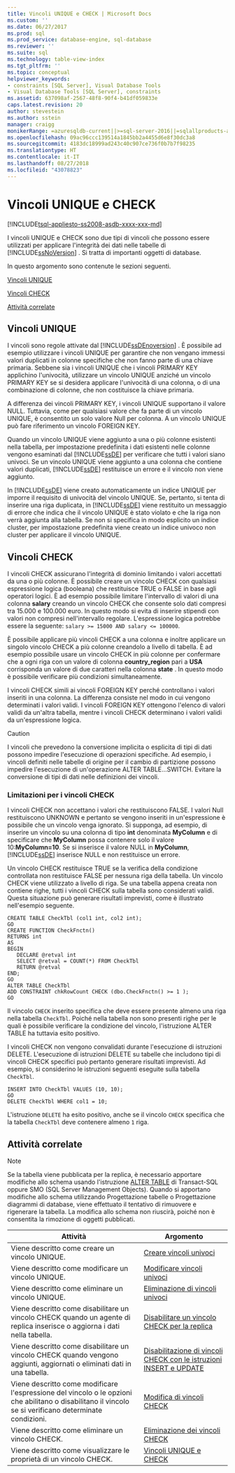```yaml
---
title: Vincoli UNIQUE e CHECK | Microsoft Docs
ms.custom: ''
ms.date: 06/27/2017
ms.prod: sql
ms.prod_service: database-engine, sql-database
ms.reviewer: ''
ms.suite: sql
ms.technology: table-view-index
ms.tgt_pltfrm: ''
ms.topic: conceptual
helpviewer_keywords:
- constraints [SQL Server], Visual Database Tools
- Visual Database Tools [SQL Server], constraints
ms.assetid: 637098af-2567-48f8-90f4-b41df059833e
caps.latest.revision: 20
author: stevestein
ms.author: sstein
manager: craigg
monikerRange: =azuresqldb-current||>=sql-server-2016||=sqlallproducts-allversions||>=sql-server-linux-2017||=azuresqldb-mi-current
ms.openlocfilehash: 09ac96ccc139514a1845bb2a4455d6e8f30dc3a8
ms.sourcegitcommit: 4183dc18999ad243c40c907ce736f0b7b7f98235
ms.translationtype: HT
ms.contentlocale: it-IT
ms.lasthandoff: 08/27/2018
ms.locfileid: "43078823"
---
```

# <a name="unique-constraints-and-check-constraints"></a>Vincoli UNIQUE e CHECK
[!INCLUDE[tsql-appliesto-ss2008-asdb-xxxx-xxx-md](../../includes/tsql-appliesto-ss2008-asdb-xxxx-xxx-md.md)]

  I vincoli UNIQUE e CHECK sono due tipi di vincoli che possono essere utilizzati per applicare l'integrità dei dati nelle tabelle di [!INCLUDE[ssNoVersion](../../includes/ssnoversion-md.md)] . Si tratta di importanti oggetti di database.  
  
 In questo argomento sono contenute le sezioni seguenti.  
  
 [Vincoli UNIQUE](#Unique)  
  
 [Vincoli CHECK](#Check)  
  
 [Attività correlate](#Tasks)  
  
##  <a name="Unique"></a> Vincoli UNIQUE  
 I vincoli sono regole attivate dal [!INCLUDE[ssDEnoversion](../../includes/ssdenoversion-md.md)] . È possibile ad esempio utilizzare i vincoli UNIQUE per garantire che non vengano immessi valori duplicati in colonne specifiche che non fanno parte di una chiave primaria. Sebbene sia i vincoli UNIQUE che i vincoli PRIMARY KEY applichino l'univocità, utilizzare un vincolo UNIQUE anziché un vincolo PRIMARY KEY se si desidera applicare l'univocità di una colonna, o di una combinazione di colonne, che non costituisce la chiave primaria.  
  
 A differenza dei vincoli PRIMARY KEY, i vincoli UNIQUE supportano il valore NULL. Tuttavia, come per qualsiasi valore che fa parte di un vincolo UNIQUE, è consentito un solo valore Null per colonna. A un vincolo UNIQUE può fare riferimento un vincolo FOREIGN KEY.  
  
 Quando un vincolo UNIQUE viene aggiunto a una o più colonne esistenti nella tabella, per impostazione predefinita i dati esistenti nelle colonne vengono esaminati dal [!INCLUDE[ssDE](../../includes/ssde-md.md)] per verificare che tutti i valori siano univoci. Se un vincolo UNIQUE viene aggiunto a una colonna che contiene valori duplicati, [!INCLUDE[ssDE](../../includes/ssde-md.md)] restituisce un errore e il vincolo non viene aggiunto.  
  
 In [!INCLUDE[ssDE](../../includes/ssde-md.md)] viene creato automaticamente un indice UNIQUE per imporre il requisito di univocità del vincolo UNIQUE. Se, pertanto, si tenta di inserire una riga duplicata, in [!INCLUDE[ssDE](../../includes/ssde-md.md)] viene restituito un messaggio di errore che indica che il vincolo UNIQUE è stato violato e che la riga non verrà aggiunta alla tabella. Se non si specifica in modo esplicito un indice cluster, per impostazione predefinita viene creato un indice univoco non cluster per applicare il vincolo UNIQUE.  
  
##  <a name="Check"></a> Vincoli CHECK  
 I vincoli CHECK assicurano l'integrità di dominio limitando i valori accettati da una o più colonne. È possibile creare un vincolo CHECK con qualsiasi espressione logica (booleana) che restituisce TRUE o FALSE in base agli operatori logici. È ad esempio possibile limitare l'intervallo di valori di una colonna **salary** creando un vincolo CHECK che consente solo dati compresi tra 15.000 e 100.000 euro. In questo modo si evita di inserire stipendi con valori non compresi nell'intervallo regolare. L'espressione logica potrebbe essere la seguente: `salary >= 15000 AND salary <= 100000`.  
  
 È possibile applicare più vincoli CHECK a una colonna e inoltre applicare un singolo vincolo CHECK a più colonne creandolo a livello di tabella. È ad esempio possibile usare un vincolo CHECK in più colonne per confermare che a ogni riga con un valore di colonna **country_region** pari a **USA** corrisponda un valore di due caratteri nella colonna **state** . In questo modo è possibile verificare più condizioni simultaneamente.  
  
 I vincoli CHECK simili ai vincoli FOREIGN KEY perché controllano i valori inseriti in una colonna. La differenza consiste nel modo in cui vengono determinati i valori validi. I vincoli FOREIGN KEY ottengono l'elenco di valori validi da un'altra tabella, mentre i vincoli CHECK determinano i valori validi da un'espressione logica.  
  
> [!CAUTION]  
>  I vincoli che prevedono la conversione implicita o esplicita di tipi di dati possono impedire l'esecuzione di operazioni specifiche. Ad esempio, i vincoli definiti nelle tabelle di origine per il cambio di partizione possono impedire l'esecuzione di un'operazione ALTER TABLE...SWITCH. Evitare la conversione di tipi di dati nelle definizioni dei vincoli.  
  
### <a name="limitations-of-check-constraints"></a>Limitazioni per i vincoli CHECK  
 I vincoli CHECK non accettano i valori che restituiscono FALSE. I valori Null restituiscono UNKNOWN e pertanto se vengono inseriti in un'espressione è possibile che un vincolo venga ignorato. Si supponga, ad esempio, di inserire un vincolo su una colonna di tipo **int** denominata **MyColumn** e di specificare che **MyColumn** possa contenere solo il valore 10:**MyColumn=10**. Se si inserisce il valore NULL in **MyColumn**, [!INCLUDE[ssDE](../../includes/ssde-md.md)] inserisce NULL e non restituisce un errore.  
  
 Un vincolo CHECK restituisce TRUE se la verifica della condizione controllata non restituisce FALSE per nessuna riga della tabella. Un vincolo CHECK viene utilizzato a livello di riga. Se una tabella appena creata non contiene righe, tutti i vincoli CHECK sulla tabella sono considerati validi. Questa situazione può generare risultati imprevisti, come è illustrato nell'esempio seguente.  
  
```  
CREATE TABLE CheckTbl (col1 int, col2 int);  
GO  
CREATE FUNCTION CheckFnctn()  
RETURNS int  
AS   
BEGIN  
   DECLARE @retval int  
   SELECT @retval = COUNT(*) FROM CheckTbl  
   RETURN @retval  
END;  
GO  
ALTER TABLE CheckTbl  
ADD CONSTRAINT chkRowCount CHECK (dbo.CheckFnctn() >= 1 );  
GO  
```  
  
 Il vincolo `CHECK` inserito specifica che deve essere presente almeno una riga nella tabella `CheckTbl`. Poiché nella tabella non sono presenti righe per le quali è possibile verificare la condizione del vincolo, l'istruzione ALTER TABLE ha tuttavia esito positivo.  
  
 I vincoli CHECK non vengono convalidati durante l'esecuzione di istruzioni DELETE. L'esecuzione di istruzioni DELETE su tabelle che includono tipi di vincoli CHECK specifici può pertanto generare risultati imprevisti. Ad esempio, si considerino le istruzioni seguenti eseguite sulla tabella `CheckTbl`.  
  
```  
INSERT INTO CheckTbl VALUES (10, 10);  
GO  
DELETE CheckTbl WHERE col1 = 10;  
```  
  
 L'istruzione `DELETE` ha esito positivo, anche se il vincolo `CHECK` specifica che la tabella `CheckTbl` deve contenere almeno `1` riga.  
  
##  <a name="Tasks"></a> Attività correlate  
  
> [!NOTE]  
>  Se la tabella viene pubblicata per la replica, è necessario apportare modifiche allo schema usando l'istruzione [ALTER TABLE](../../t-sql/statements/alter-table-transact-sql.md) di Transact-SQL oppure SMO (SQL Server Management Objects). Quando si apportano modifiche allo schema utilizzando Progettazione tabelle o Progettazione diagrammi di database, viene effettuato il tentativo di rimuovere e rigenerare la tabella. La modifica allo schema non riuscirà, poiché non è consentita la rimozione di oggetti pubblicati.  
  
|Attività|Argomento|  
|----------|-----------|  
|Viene descritto come creare un vincolo UNIQUE.|[Creare vincoli univoci](../../relational-databases/tables/create-unique-constraints.md)|  
|Viene descritto come modificare un vincolo UNIQUE.|[Modificare vincoli univoci](../../relational-databases/tables/modify-unique-constraints.md)|  
|Viene descritto come eliminare un vincolo UNIQUE.|[Eliminazione di vincoli univoci](../../relational-databases/tables/delete-unique-constraints.md)|  
|Viene descritto come disabilitare un vincolo CHECK quando un agente di replica inserisce o aggiorna i dati nella tabella.|[Disabilitare un vincolo CHECK per la replica](../../relational-databases/tables/disable-check-constraints-for-replication.md)|  
|Viene descritto come disabilitare un vincolo CHECK quando vengono aggiunti, aggiornati o eliminati dati in una tabella.|[Disabilitazione di vincoli CHECK con le istruzioni INSERT e UPDATE](../../relational-databases/tables/disable-check-constraints-with-insert-and-update-statements.md)|  
|Viene descritto come modificare l'espressione del vincolo o le opzioni che abilitano o disabilitano il vincolo se si verificano determinate condizioni.|[Modifica di vincoli CHECK](../../relational-databases/tables/modify-check-constraints.md)|  
|Viene descritto come eliminare un vincolo CHECK.|[Eliminazione dei vincoli CHECK](../../relational-databases/tables/delete-check-constraints.md)|  
|Viene descritto come visualizzare le proprietà di un vincolo CHECK.|[Vincoli UNIQUE e CHECK](../../relational-databases/tables/unique-constraints-and-check-constraints.md)|  
  
  
